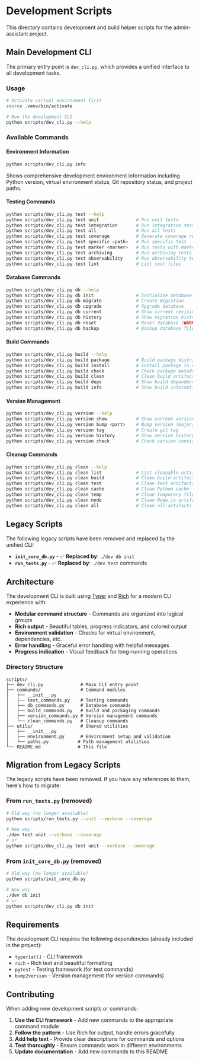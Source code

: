 # Development Scripts

This directory contains development and build helper scripts for the admin-assistant project.

## Main Development CLI

The primary entry point is `dev_cli.py`, which provides a unified interface to all development tasks.

### Usage

```bash
# Activate virtual environment first
source .venv/bin/activate

# Run the development CLI
python scripts/dev_cli.py --help
```

### Available Commands

#### Environment Information
```bash
python scripts/dev_cli.py info
```
Shows comprehensive development environment information including Python version, virtual environment status, Git repository status, and project paths.

#### Testing Commands
```bash
python scripts/dev_cli.py test --help
python scripts/dev_cli.py test unit              # Run unit tests
python scripts/dev_cli.py test integration       # Run integration tests
python scripts/dev_cli.py test all               # Run all tests
python scripts/dev_cli.py test coverage          # Generate coverage report
python scripts/dev_cli.py test specific <path>   # Run specific test
python scripts/dev_cli.py test marker <marker>   # Run tests with marker
python scripts/dev_cli.py test archiving         # Run archiving tests
python scripts/dev_cli.py test observability     # Run observability tests
python scripts/dev_cli.py test lint              # Lint test files
```

#### Database Commands
```bash
python scripts/dev_cli.py db --help
python scripts/dev_cli.py db init                # Initialize database
python scripts/dev_cli.py db migrate             # Create migration
python scripts/dev_cli.py db upgrade             # Upgrade database
python scripts/dev_cli.py db current             # Show current revision
python scripts/dev_cli.py db history             # Show migration history
python scripts/dev_cli.py db reset               # Reset database (WARNING: deletes data)
python scripts/dev_cli.py db backup              # Backup database files
```

#### Build Commands
```bash
python scripts/dev_cli.py build --help
python scripts/dev_cli.py build package          # Build package distributions
python scripts/dev_cli.py build install          # Install package in current environment
python scripts/dev_cli.py build check            # Check package metadata
python scripts/dev_cli.py build clean            # Clean build artifacts
python scripts/dev_cli.py build deps             # Show build dependencies
python scripts/dev_cli.py build info             # Show build information
```

#### Version Management
```bash
python scripts/dev_cli.py version --help
python scripts/dev_cli.py version show           # Show current version
python scripts/dev_cli.py version bump <part>    # Bump version (major/minor/patch/release/num)
python scripts/dev_cli.py version tag            # Create git tag
python scripts/dev_cli.py version history        # Show version history
python scripts/dev_cli.py version check          # Check version consistency
```

#### Cleanup Commands
```bash
python scripts/dev_cli.py clean --help
python scripts/dev_cli.py clean list             # List cleanable artifacts
python scripts/dev_cli.py clean build            # Clean build artifacts
python scripts/dev_cli.py clean test             # Clean test artifacts
python scripts/dev_cli.py clean cache            # Clean Python cache
python scripts/dev_cli.py clean temp             # Clean temporary files
python scripts/dev_cli.py clean node             # Clean Node.js artifacts
python scripts/dev_cli.py clean all              # Clean all artifacts
```

## Legacy Scripts

The following legacy scripts have been removed and replaced by the unified CLI:

- **`init_core_db.py`** - ✅ **Replaced by**: `./dev db init`
- **`run_tests.py`** - ✅ **Replaced by**: `./dev test` commands

## Architecture

The development CLI is built using [Typer](https://typer.tiangolo.com/) and [Rich](https://rich.readthedocs.io/) for a modern CLI experience with:

- **Modular command structure** - Commands are organized into logical groups
- **Rich output** - Beautiful tables, progress indicators, and colored output
- **Environment validation** - Checks for virtual environment, dependencies, etc.
- **Error handling** - Graceful error handling with helpful messages
- **Progress indication** - Visual feedback for long-running operations

### Directory Structure

```
scripts/
├── dev_cli.py              # Main CLI entry point
├── commands/               # Command modules
│   ├── __init__.py
│   ├── test_commands.py    # Testing commands
│   ├── db_commands.py      # Database commands
│   ├── build_commands.py   # Build and packaging commands
│   ├── version_commands.py # Version management commands
│   └── clean_commands.py   # Cleanup commands
├── utils/                  # Shared utilities
│   ├── __init__.py
│   ├── environment.py      # Environment setup and validation
│   └── paths.py           # Path management utilities
└── README.md              # This file
```

## Migration from Legacy Scripts

The legacy scripts have been removed. If you have any references to them, here's how to migrate:

### From `run_tests.py` (removed)
```bash
# Old way (no longer available)
python scripts/run_tests.py --unit --verbose --coverage

# New way
./dev test unit --verbose --coverage
# or
python scripts/dev_cli.py test unit --verbose --coverage
```

### From `init_core_db.py` (removed)
```bash
# Old way (no longer available)
python scripts/init_core_db.py

# New way
./dev db init
# or
python scripts/dev_cli.py db init
```

## Requirements

The development CLI requires the following dependencies (already included in the project):
- `typer[all]` - CLI framework
- `rich` - Rich text and beautiful formatting
- `pytest` - Testing framework (for test commands)
- `bump2version` - Version management (for version commands)

## Contributing

When adding new development scripts or commands:

1. **Use the CLI framework** - Add new commands to the appropriate command module
2. **Follow the pattern** - Use Rich for output, handle errors gracefully
3. **Add help text** - Provide clear descriptions for commands and options
4. **Test thoroughly** - Ensure commands work in different environments
5. **Update documentation** - Add new commands to this README
